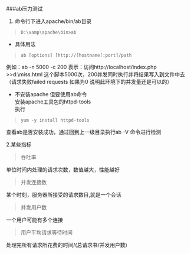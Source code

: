 ###ab压力测试
1. 命令行下进入apache/bin/ab目录    
>     D:\xamp\apache\bin>ab

- 具体用法    
>     ab [options] [http://]hostname[:port]/path
例如：ab -n 5000 -c 200 表示：访问http://localhost/index.php >>d:\miss.html 这个脚本5000次，200并发同时执行并将结果写入到文件中去（请求失败failed requests 如果为0 说明此环境下的并发量还是可以的）

- 不安装apache 但要使用ab命令    
安装apache工具包的httpd-tools    
执行
>     yum -y install httpd-tools
查看ab是否安装成功，通过回到上一级目录执行ab -V 命令进行检测

2.某些指标   
>吞吐率    
 
单位时间内处理的请求次数，数值越大，性能越好
> 并发连接数

某个时刻，服务器所接受的请求数目,就是一个会话

>并发用户数

一个用户可能有多个连接
>用户平均请求等待时间

处理完所有请求所花费的时间/(总请求书/并发用户数)


